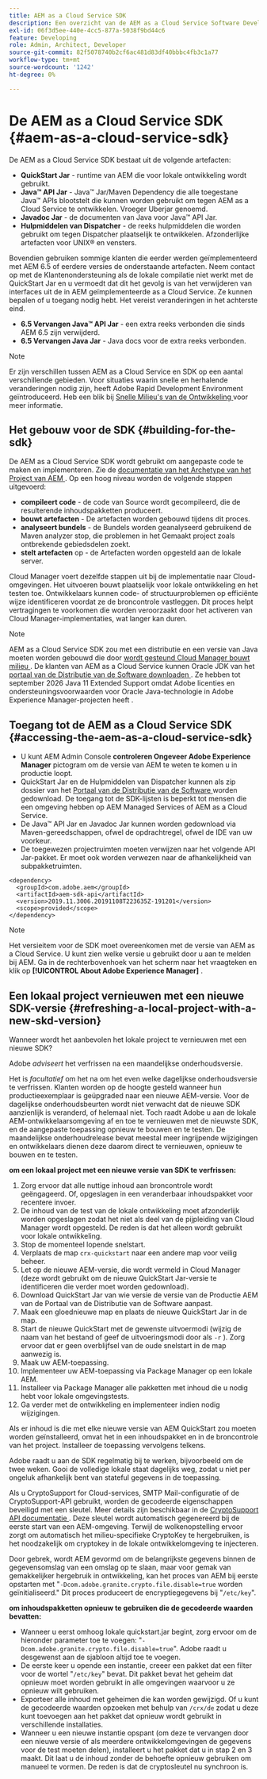 ```yaml
---
title: AEM as a Cloud Service SDK
description: Een overzicht van de AEM as a Cloud Service Software Development Kit.
exl-id: 06f3d5ee-440e-4cc5-877a-5038f9bd44c6
feature: Developing
role: Admin, Architect, Developer
source-git-commit: 82f5078740b2cf6ac481d83df40bbbc4fb3c1a77
workflow-type: tm+mt
source-wordcount: '1242'
ht-degree: 0%

---
```


# De AEM as a Cloud Service SDK {#aem-as-a-cloud-service-sdk}

De AEM as a Cloud Service SDK bestaat uit de volgende artefacten:

* **QuickStart Jar** - runtime van AEM die voor lokale ontwikkeling wordt gebruikt.
* **Java™ API Jar** - Java™ Jar/Maven Dependency die alle toegestane Java™ APIs blootstelt die kunnen worden gebruikt om tegen AEM as a Cloud Service te ontwikkelen. Vroeger Uberjar genoemd.
* **Javadoc Jar** - de documenten van Java voor Java™ API Jar.
* **Hulpmiddelen van Dispatcher** - de reeks hulpmiddelen die worden gebruikt om tegen Dispatcher plaatselijk te ontwikkelen. Afzonderlijke artefacten voor UNIX® en vensters.

Bovendien gebruiken sommige klanten die eerder werden geïmplementeerd met AEM 6.5 of eerdere versies de onderstaande artefacten. Neem contact op met de Klantenondersteuning als de lokale compilatie niet werkt met de QuickStart Jar en u vermoedt dat dit het gevolg is van het verwijderen van interfaces uit de in AEM geïmplementeerde as a Cloud Service. Ze kunnen bepalen of u toegang nodig hebt. Het vereist veranderingen in het achterste eind.

* **6.5 Vervangen Java™ API Jar** - een extra reeks verbonden die sinds AEM 6.5 zijn verwijderd.
* **6.5 Vervangen Java Jar** - Java docs voor de extra reeks verbonden.

>[!NOTE]
> 
> Er zijn verschillen tussen AEM as a Cloud Service en SDK op een aantal verschillende gebieden. Voor situaties waarin snelle en herhalende veranderingen nodig zijn, heeft Adobe Rapid Development Environment geïntroduceerd. Heb een blik bij [ Snelle Milieu&#39;s van de Ontwikkeling ](/help/implementing/developing/introduction/rapid-development-environments.md) voor meer informatie.

## Het gebouw voor de SDK {#building-for-the-sdk}

De AEM as a Cloud Service SDK wordt gebruikt om aangepaste code te maken en implementeren. Zie de [ documentatie van het Archetype van het Project van AEM ](https://experienceleague.adobe.com/nl/docs/experience-manager-core-components/using/developing/archetype/using). Op een hoog niveau worden de volgende stappen uitgevoerd:

* **compileert code** - de code van Source wordt gecompileerd, die de resulterende inhoudspakketten produceert.
* **bouwt artefacten** - De artefacten worden gebouwd tijdens dit proces.
* **analyseert bundels** - de Bundels worden geanalyseerd gebruikend de Maven analyzer stop, die problemen in het Gemaakt project zoals ontbrekende gebiedsdelen zoekt.
* **stelt artefacten** op - de Artefacten worden opgesteld aan de lokale server.

Cloud Manager voert dezelfde stappen uit bij de implementatie naar Cloud-omgevingen. Het uitvoeren bouwt plaatselijk voor lokale ontwikkeling en het testen toe. Ontwikkelaars kunnen code- of structuurproblemen op efficiënte wijze identificeren voordat ze de broncontrole vastleggen. Dit proces helpt vertragingen te voorkomen die worden veroorzaakt door het activeren van Cloud Manager-implementaties, wat langer kan duren.

>[!NOTE]
>
>AEM as a Cloud Service SDK zou met een distributie en een versie van Java moeten worden gebouwd die door [ wordt gesteund Cloud Manager bouwt milieu ](/help/implementing/cloud-manager/getting-access-to-aem-in-cloud/build-environment-details.md). De klanten van AEM as a Cloud Service kunnen Oracle JDK van het [ portaal van de Distributie van de Software downloaden ](https://experience.adobe.com/#/downloads/content/software-distribution/en/aemcloud.html). Ze hebben tot september 2026 Java 11 Extended Support omdat Adobe licenties en ondersteuningsvoorwaarden voor Oracle Java-technologie in Adobe Experience Manager-projecten heeft .

## Toegang tot de AEM as a Cloud Service SDK {#accessing-the-aem-as-a-cloud-service-sdk}

* U kunt AEM Admin Console **controleren Ongeveer Adobe Experience Manager** pictogram om de versie van AEM te weten te komen u in productie loopt.
* QuickStart Jar en de Hulpmiddelen van Dispatcher kunnen als zip dossier van het [ Portaal van de Distributie van de Software ](https://experience.adobe.com/#/downloads/content/software-distribution/en/aemcloud.html) worden gedownload. De toegang tot de SDK-lijsten is beperkt tot mensen die een omgeving hebben op AEM Managed Services of AEM as a Cloud Service.
* De Java™ API Jar en Javadoc Jar kunnen worden gedownload via Maven-gereedschappen, ofwel de opdrachtregel, ofwel de IDE van uw voorkeur.
* De toegewezen projectruimten moeten verwijzen naar het volgende API Jar-pakket. Er moet ook worden verwezen naar de afhankelijkheid van subpakketruimten.

```
<dependency>
  <groupId>com.adobe.aem</groupId>
  <artifactId>aem-sdk-api</artifactId>
  <version>2019.11.3006.20191108T223635Z-191201</version>
  <scope>provided</scope>
</dependency>
```

>[!NOTE]
>
>Het versieitem voor de SDK moet overeenkomen met de versie van AEM as a Cloud Service. U kunt zien welke versie u gebruikt door u aan te melden bij AEM. Ga in de rechterbovenhoek van het scherm naar het vraagteken en klik op **[!UICONTROL About Adobe Experience Manager]** .


## Een lokaal project vernieuwen met een nieuwe SDK-versie {#refreshing-a-local-project-with-a-new-skd-version}

Wanneer wordt het aanbevolen het lokale project te vernieuwen met een nieuwe SDK?

Adobe *adviseert* het verfrissen na een maandelijkse onderhoudsversie.

Het is *facultatief* om het na om het even welke dagelijkse onderhoudsversie te verfrissen. Klanten worden op de hoogte gesteld wanneer hun productieexemplaar is geüpgraded naar een nieuwe AEM-versie. Voor de dagelijkse onderhoudsbeurten wordt niet verwacht dat de nieuwe SDK aanzienlijk is veranderd, of helemaal niet. Toch raadt Adobe u aan de lokale AEM-ontwikkelaarsomgeving af en toe te vernieuwen met de nieuwste SDK, en de aangepaste toepassing opnieuw te bouwen en te testen. De maandelijkse onderhoudrelease bevat meestal meer ingrijpende wijzigingen en ontwikkelaars dienen deze daarom direct te vernieuwen, opnieuw te bouwen en te testen.

**om een lokaal project met een nieuwe versie van SDK te verfrissen:**

1. Zorg ervoor dat alle nuttige inhoud aan broncontrole wordt geëngageerd. Of, opgeslagen in een veranderbaar inhoudspakket voor recentere invoer.
1. De inhoud van de test van de lokale ontwikkeling moet afzonderlijk worden opgeslagen zodat het niet als deel van de pijpleiding van Cloud Manager wordt opgesteld. De reden is dat het alleen wordt gebruikt voor lokale ontwikkeling.
1. Stop de momenteel lopende snelstart.
1. Verplaats de map `crx-quickstart` naar een andere map voor veilig beheer.
1. Let op de nieuwe AEM-versie, die wordt vermeld in Cloud Manager (deze wordt gebruikt om de nieuwe QuickStart Jar-versie te identificeren die verder moet worden gedownload).
1. Download QuickStart Jar van wie versie de versie van de Productie AEM van de Portaal van de Distributie van de Software aanpast.
1. Maak een gloednieuwe map en plaats de nieuwe QuickStart Jar in de map.
1. Start de nieuwe QuickStart met de gewenste uitvoermodi (wijzig de naam van het bestand of geef de uitvoeringsmodi door als `-r` ).
Zorg ervoor dat er geen overblijfsel van de oude snelstart in de map aanwezig is.
1. Maak uw AEM-toepassing.
1. Implementeer uw AEM-toepassing via Package Manager op een lokale AEM.
1. Installeer via Package Manager alle pakketten met inhoud die u nodig hebt voor lokale omgevingstests.
1. Ga verder met de ontwikkeling en implementeer indien nodig wijzigingen.

Als er inhoud is die met elke nieuwe versie van AEM QuickStart zou moeten worden geïnstalleerd, omvat het in een inhoudspakket en in de broncontrole van het project. Installeer de toepassing vervolgens telkens.

Adobe raadt u aan de SDK regelmatig bij te werken, bijvoorbeeld om de twee weken. Gooi de volledige lokale staat dagelijks weg, zodat u niet per ongeluk afhankelijk bent van stateful gegevens in de toepassing.

Als u CryptoSupport for Cloud-services, SMTP Mail-configuratie of de CryptoSupport-API gebruikt, worden de gecodeerde eigenschappen beveiligd met een sleutel. Meer details zijn beschikbaar in de [ CryptoSupport API documentatie ](https://developer.adobe.com/experience-manager/reference-materials/cloud-service/javadoc/com/adobe/granite/crypto/CryptoSupport.html). Deze sleutel wordt automatisch gegenereerd bij de eerste start van een AEM-omgeving. Terwijl de wolkenopstelling ervoor zorgt om automatisch het milieu-specifieke CryptoKey te hergebruiken, is het noodzakelijk om cryptokey in de lokale ontwikkelomgeving te injecteren.

Door gebrek, wordt AEM gevormd om de belangrijkste gegevens binnen de gegevensomslag van een omslag op te slaan, maar voor gemak van gemakkelijker hergebruik in ontwikkeling, kan het proces van AEM bij eerste opstarten met &quot;`-Dcom.adobe.granite.crypto.file.disable=true` worden geïnitialiseerd.&quot; Dit proces produceert de encryptiegegevens bij &quot;`/etc/key`&quot;.

**om inhoudspakketten opnieuw te gebruiken die de gecodeerde waarden bevatten:**

* Wanneer u eerst omhoog lokale quickstart.jar begint, zorg ervoor om de hieronder parameter toe te voegen: &quot;`-Dcom.adobe.granite.crypto.file.disable=true`&quot;. Adobe raadt u desgewenst aan de sjabloon altijd toe te voegen.
* De eerste keer u opende een instantie, creeer een pakket dat een filter voor de wortel &quot;`/etc/key`&quot; bevat. Dit pakket bevat het geheim dat opnieuw moet worden gebruikt in alle omgevingen waarvoor u ze opnieuw wilt gebruiken.
* Exporteer alle inhoud met geheimen die kan worden gewijzigd. Of u kunt de gecodeerde waarden opzoeken met behulp van `/crx/de` zodat u deze kunt toevoegen aan het pakket dat opnieuw wordt gebruikt in verschillende installaties.
* Wanneer u een nieuwe instantie opspant (om deze te vervangen door een nieuwe versie of als meerdere ontwikkelomgevingen de gegevens voor de test moeten delen), installeert u het pakket dat u in stap 2 en 3 maakt. Dit laat u de inhoud zonder de behoefte opnieuw gebruiken om manueel te vormen. De reden is dat de cryptosleutel nu synchroon is.

